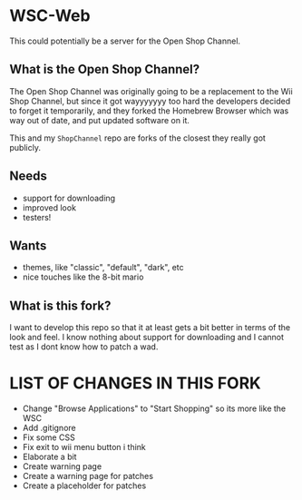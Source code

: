 # WSC-Web
This could potentially be a server for the Open Shop Channel.

## What is the Open Shop Channel?
The Open Shop Channel was originally going to be a replacement to the Wii Shop Channel, but since it got wayyyyyyy too hard the developers decided to forget it
temporarily, and they forked the Homebrew Browser which was way out of date, and put updated software on it.

This and my `ShopChannel` repo are forks of the closest they really got publicly.

## Needs
- support for downloading
- improved look
- testers!

## Wants
- themes, like "classic", "default", "dark", etc
- nice touches like the 8-bit mario

## What is this fork?
I want to develop this repo so that it at least gets a bit better in terms of the look and feel. I know nothing about support for downloading and I cannot test as I dont know how to patch a wad.

# LIST OF CHANGES IN THIS FORK
- Change "Browse Applications" to "Start Shopping" so its more like the WSC
- Add .gitignore
- Fix some CSS
- Fix exit to wii menu button i think
- Elaborate a bit
- Create warning page
- Create a warning page for patches
- Create a placeholder for patches
